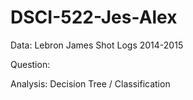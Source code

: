 # DSCI-522-Jes-Alex

Data: Lebron James Shot Logs 2014-2015

Question:

Analysis: Decision Tree / Classification
